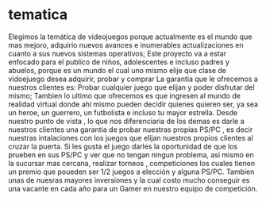 # tematica

Elegimos la temática de videojuegos porque actualmente es el mundo que mas mejoro, adquirio nuevos avances e inumerables actualizaciones en cuanto a sus nuevos sistemas operativos; Este proyecto va a estar enfocado para el publico de niños, adolescentes e incluso padres y abuelos, porque es un mundo el cual uno mismo elije que clase de vidoejuego desea adquirir, probar y comprar
La garantia que le ofrecemos a nuestros clientes es: Probar cualquier juego que elijan y poder disfrutar del mismo; Tambien lo ultimo que ofrecemos es que ingresen al mundo de realidad virtual donde ahi mismo pueden decidir quienes quieren ser, ya sea un heroe, un guerrero, un futbolista e incluso tu mayor estrella.
Desde nuestro punto de vista , lo que nos diferenciaria de los demas es darle a nuestros clientes una garantia de probar nuestras propias PS/PC , es decir nuestras intalaciones con los juegos que elijan nuestros propios clientes al cruzar la puerta. Si les gusta el juego darles la oportunidad de que los prueben en sus PS/PC y ver que no tengan ningun problema, asi mismo en la sucursar mas cercana, realizar torneos , competiciones los cuales tienen un premio que poueden ser 1/2 juegos a elección y alguna PS/PC. Tambien unas de nuesras mayores inversiones y la cual costo mucho conseguir es una vacante en cada año para un Gamer en nuestro equipo de competición. 
